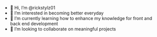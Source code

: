 - 👋 Hi, I’m @rickstylz01
- 👀 I’m interested in becoming better everyday
- 🌱 I’m currently learning how to enhance my knowledge for front and back end development
- 🧠 I’m looking to collaborate on meaningful projects

<!---
rickstylz01/rickstylz01 is a ✨ special ✨ repository because its `README.md` (this file) appears on your GitHub profile.
You can click the Preview link to take a look at your changes.
--->

